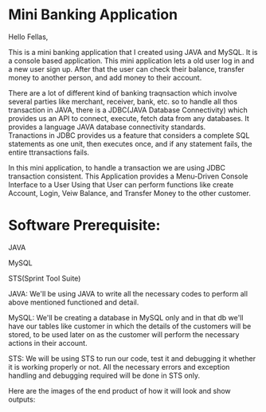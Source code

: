 # Mini Banking Application

Hello Fellas,

This is a mini banking application that I created using JAVA and MySQL. It is a console based application. This mini application lets a old user log in and a new user sign up. After that the user can check their balance, transfer money to another person, and add money to their account.


There are a lot of different kind of banking traqnsaction which involve several parties like merchant, receiver, bank, etc. so to handle all thos transaction in JAVA, there is a JDBC(JAVA Database Connectivity) which provides us an API to connect, execute, fetch data from any databases. It provides a language JAVA database connectivity standards.  
Tranactions in JDBC  provides us a feature that considers a complete SQL statements as one unit, then executes once, and if any statement fails, the entire ttransactions fails.

In this mini application, to handle a transaction we are using JDBC transaction consistent. This Application provides a Menu-Driven Console Interface to a User Using that User can perform functions like create Account, Login, Veiw Balance, and Transfer Money to the other customer.

# Software Prerequisite:
JAVA

MySQL

STS(Sprint Tool Suite)

JAVA: We'll be using JAVA to write all the necessary codes to perform all above mentioned functioned and detail.

MySQL: We'll be creating a database in MySQL only and in that db we'll have our tables like customer in which the details of the customers will be stored, to be used later on as the customer will perform the necessary actions in their account.

STS: We will be using STS to run our code, test it and debugging it whether it is working properly or not. All the necessary errors and exception handling and debugging required will be done in STS only.

Here are the images of the end product of how it will look and show outputs: 

